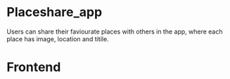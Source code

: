 # Placeshare_app

Users can share their faviourate places with others in the app, where each place has image, location and titile.

# Frontend
